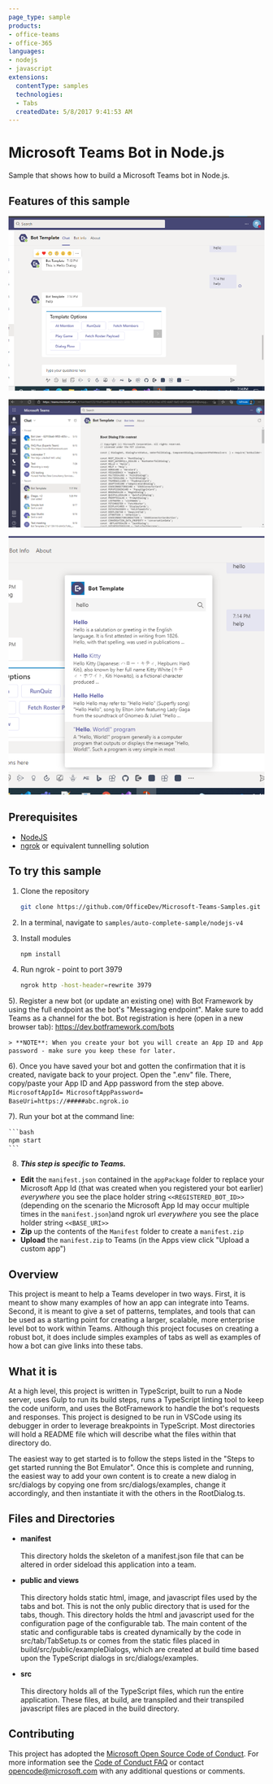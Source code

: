 ```yaml
---
page_type: sample
products:
- office-teams
- office-365
languages:
- nodejs
- javascript
extensions:
  contentType: samples
  technologies:
  - Tabs
  createdDate: 5/8/2017 9:41:53 AM
---
```


# Microsoft Teams Bot in Node.js

Sample that shows how to build a Microsoft Teams bot in Node.js.

## Features of this sample

![](images/dialog.png)

![](images/static-tab.png)

![](images/messaging-extension.png)


## Prerequisites

- [NodeJS](https://nodejs.org/en/)
- [ngrok](https://ngrok.com/) or equivalent tunnelling solution

## To try this sample

1) Clone the repository

    ```bash
    git clone https://github.com/OfficeDev/Microsoft-Teams-Samples.git
    ```

2) In a terminal, navigate to `samples/auto-complete-sample/nodejs-v4
`

3) Install modules

    ```bash
    npm install
    ```

4) Run ngrok - point to port 3979

    ```bash
    ngrok http -host-header=rewrite 3979
    ```

5). Register a new bot (or update an existing one) with Bot Framework by using the full endpoint as the bot's "Messaging endpoint". Make sure to add Teams as a channel for the bot. Bot registration is here (open in a new browser tab): https://dev.botframework.com/bots

    > **NOTE**: When you create your bot you will create an App ID and App password - make sure you keep these for later.

6). Once you have saved your bot and gotten the confirmation that it is created, navigate back to your  project. Open the ".env" file. There, copy/paste your App ID and App password from the step above.
    ```
    MicrosoftAppId=
    MicrosoftAppPassword=
    BaseUri=https://#####abc.ngrok.io
    ```

7). Run your bot at the command line:

    ```bash
    npm start
    ```

8) __*This step is specific to Teams.*__
- **Edit** the `manifest.json` contained in the  `appPackage` folder to replace your Microsoft App Id (that was created when you registered your bot earlier) *everywhere* you see the place holder string `<<REGISTERED_BOT_ID>>` (depending on the scenario the Microsoft App Id may occur multiple times in the `manifest.json`)and ngrok url *everywhere* you see the place holder string `<<BASE_URI>>`
- **Zip** up the contents of the `Manifest` folder to create a `manifest.zip`
- **Upload** the `manifest.zip` to Teams (in the Apps view click "Upload a custom app") 

## Overview

This project is meant to help a Teams developer in two ways.  First, it is meant to show many examples of how an app can integrate into Teams.  Second, it is meant to give a set of patterns, templates, and tools that can be used as a starting point for creating a larger, scalable, more enterprise level bot to work within Teams.  Although this project focuses on creating a robust bot, it does include simples examples of tabs as well as examples of how a bot can give links into these tabs.

## What it is

At a high level, this project is written in TypeScript, built to run a Node server, uses Gulp to run its build steps, runs a TypeScript linting tool to keep the code uniform, and uses the BotFramework to handle the bot's requests and responses.  This project is designed to be run in VSCode using its debugger in order to leverage breakpoints in TypeScript.  Most directories will hold a README file which will describe what the files within that directory do. 

The easiest way to get started is to follow the steps listed in the "Steps to get started running the Bot Emulator". Once this is complete and running, the easiest way to add your own content is to create a new dialog in src/dialogs by copying one from src/dialogs/examples, change it accordingly, and then instantiate it with the others in the RootDialog.ts.

## Files and Directories

* **manifest**<br><br>
This directory holds the skeleton of a manifest.json file that can be altered in order sideload this application into a team.

* **public and views**<br><br>
This directory holds static html, image, and javascript files used by the tabs and bot.  This is not the only public directory that is used for the tabs, though.  This directory holds the html and javascript used for the configuration page of the configurable tab.  The main content of the static and configurable tabs is created dynamically by the code in src/tab/TabSetup.ts or comes from the static files placed in build/src/public/exampleDialogs, which are created at build time based upon the TypeScript dialogs in src/dialogs/examples.

* **src**<br><br>
This directory holds all of the TypeScript files, which run the entire application.  These files, at build, are transpiled and their transpiled javascript files are placed in the build directory.

## Contributing

This project has adopted the [Microsoft Open Source Code of Conduct](https://opensource.microsoft.com/codeofconduct/). For more information see the [Code of Conduct FAQ](https://opensource.microsoft.com/codeofconduct/faq/) or contact [opencode@microsoft.com](mailto:opencode@microsoft.com) with any additional questions or comments.
